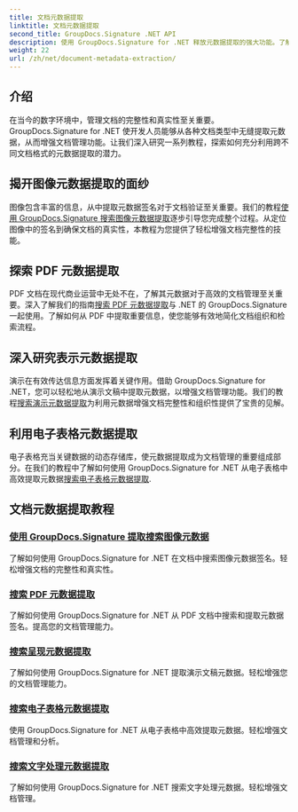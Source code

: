 ```yaml
---
title: 文档元数据提取
linktitle: 文档元数据提取
second_title: GroupDocs.Signature .NET API
description: 使用 GroupDocs.Signature for .NET 释放元数据提取的强大功能。了解轻松搜索和提取文档元数据以增强管理。
weight: 22
url: /zh/net/document-metadata-extraction/
---
```


## 介绍

在当今的数字环境中，管理文档的完整性和真实性至关重要。 GroupDocs.Signature for .NET 使开发人员能够从各种文档类型中无缝提取元数据，从而增强文档管理功能。让我们深入研究一系列教程，探索如何充分利用跨不同文档格式的元数据提取的潜力。

## 揭开图像元数据提取的面纱
图像包含丰富的信息，从中提取元数据签名对于文档验证至关重要。我们的教程[使用 GroupDocs.Signature 搜索图像元数据提取](./search-image-metadata-extraction/)逐步引导您完成整个过程。从定位图像中的签名到确保文档的真实性，本教程为您提供了轻松增强文档完整性的技能。

## 探索 PDF 元数据提取
PDF 文档在现代商业运营中无处不在，了解其元数据对于高效的文档管理至关重要。深入了解我们的指南[搜索 PDF 元数据提取](./search-pdf-metadata-extraction/)与 .NET 的 GroupDocs.Signature 一起使用。了解如何从 PDF 中提取重要信息，使您能够有效地简化文档组织和检索流程。

## 深入研究表示元数据提取
演示在有效传达信息方面发挥着关键作用。借助 GroupDocs.Signature for .NET，您可以轻松地从演示文稿中提取元数据，以增强文档管理功能。我们的教程[搜索演示元数据提取](./search-presentation-metadata-extraction/)为利用元数据增强文档完整性和组织性提供了宝贵的见解。

## 利用电子表格元数据提取
电子表格充当关键数据的动态存储库，使元数据提取成为文档管理的重要组成部分。在我们的教程中了解如何使用 GroupDocs.Signature for .NET 从电子表格中高效提取元数据[搜索电子表格元数据提取](./search-spreadsheet-metadata-extraction/). 

## 文档元数据提取教程
### [使用 GroupDocs.Signature 提取搜索图像元数据](./search-image-metadata-extraction/)
了解如何使用 GroupDocs.Signature for .NET 在文档中搜索图像元数据签名。轻松增强文档的完整性和真实性。
### [搜索 PDF 元数据提取](./search-pdf-metadata-extraction/)
了解如何使用 GroupDocs.Signature for .NET 从 PDF 文档中搜索和提取元数据签名。提高您的文档管理能力。
### [搜索呈现元数据提取](./search-presentation-metadata-extraction/)
了解如何使用 GroupDocs.Signature for .NET 提取演示文稿元数据。轻松增强您的文档管理能力。
### [搜索电子表格元数据提取](./search-spreadsheet-metadata-extraction/)
使用 GroupDocs.Signature for .NET 从电子表格中高效提取元数据。轻松增强文档管理和分析。
### [搜索文字处理元数据提取](./search-word-processing-metadata-extraction/)
了解如何使用 GroupDocs.Signature for .NET 搜索文字处理元数据。轻松增强文档管理。